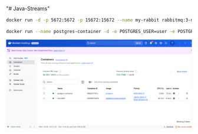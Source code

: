 "# Java-Streams" 


````bash
docker run -d -p 5672:5672 -p 15672:15672 --name my-rabbit rabbitmq:3-management
````

```bash
docker run --name postgres-container -d -e POSTGRES_USER=user -e POSTGRES_PASSWORD=passwd -e POSTGRES_DB=pedidosdb -p 5433:5432 postgres
```

![alt](https://github.com/luizaandradeti/Java-Streams/blob/a22fd86b0be760779dc888087ace8c6b58328313/imgs/qdocker.png)
